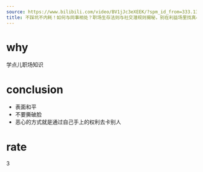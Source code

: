 ```yaml
---
source: https://www.bilibili.com/video/BV1jJc3eXEEK/?spm_id_from=333.1387.favlist.content.click&vd_source=549bde2564979641a5f0adbcfa529b0a
title: 不踩坑不内耗！如何与同事相处？职场生存法则与社交潜规则揭秘，别在利益场里找真心，搞懂职场同事关系，同事只是搭子，演习社交才是王道，别让“友谊幻觉”害了你
---
```


#
# why
学点儿职场知识
# conclusion
- 表面和平
- 不要撕破脸
- 恶心的方式就是通过自己手上的权利去卡别人

# rate
3

